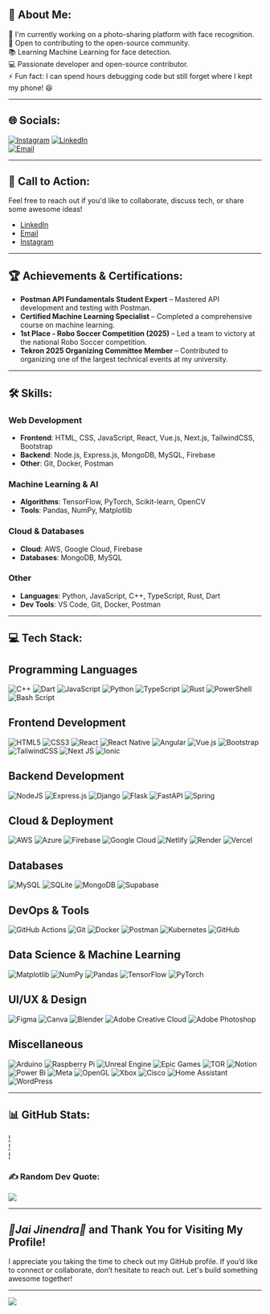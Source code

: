 ## 💫 About Me:
🚀 I'm currently working on a photo-sharing platform with face recognition.  
🤝 Open to contributing to the open-source community.  
📚 Learning Machine Learning for face detection.  
💻 Passionate developer and open-source contributor.  
⚡ Fun fact: I can spend hours debugging code but still forget where I kept my phone! 😆  

---

## 🌐 Socials:
[![Instagram](https://img.shields.io/badge/Instagram-%23E4405F.svg?logo=Instagram&logoColor=white)](https://www.instagram.com/harsh_hirawat/) 
[![LinkedIn](https://img.shields.io/badge/LinkedIn-%230077B5.svg?logo=linkedin&logoColor=white)](https://www.linkedin.com/in/harsh-hirawat-b657061b7/)  
[![Email](https://img.shields.io/badge/Email-D14836?logo=gmail&logoColor=white)](mailto:harsh@greenhacker.tech)  

---

## 🚀 Call to Action:
Feel free to reach out if you'd like to collaborate, discuss tech, or share some awesome ideas!  
- [LinkedIn](https://www.linkedin.com/in/harsh-hirawat-b657061b7/)  
- [Email](mailto:harsh@greenhacker.tech)  
- [Instagram](https://www.instagram.com/harsh_hirawat/)

---

## 🏆 Achievements & Certifications:
- **Postman API Fundamentals Student Expert** – Mastered API development and testing with Postman.
- **Certified Machine Learning Specialist** – Completed a comprehensive course on machine learning.
- **1st Place - Robo Soccer Competition (2025)** – Led a team to victory at the national Robo Soccer competition.
- **Tekron 2025 Organizing Committee Member** – Contributed to organizing one of the largest technical events at my university.
  
---

## 🛠️ Skills:
### **Web Development**  
- **Frontend**: HTML, CSS, JavaScript, React, Vue.js, Next.js, TailwindCSS, Bootstrap  
- **Backend**: Node.js, Express.js, MongoDB, MySQL, Firebase  
- **Other**: Git, Docker, Postman

### **Machine Learning & AI**  
- **Algorithms**: TensorFlow, PyTorch, Scikit-learn, OpenCV  
- **Tools**: Pandas, NumPy, Matplotlib

### **Cloud & Databases**  
- **Cloud**: AWS, Google Cloud, Firebase  
- **Databases**: MongoDB, MySQL  

### **Other**  
- **Languages**: Python, JavaScript, C++, TypeScript, Rust, Dart  
- **Dev Tools**: VS Code, Git, Docker, Postman

---

## 💻 Tech Stack:

## Programming Languages
 ![C++](https://img.shields.io/badge/c++-%2300599C.svg?style=for-the-badge&logo=c%2B%2B&logoColor=white)
 ![Dart](https://img.shields.io/badge/dart-%230175C2.svg?style=for-the-badge&logo=dart&logoColor=white)
 ![JavaScript](https://img.shields.io/badge/javascript-%23323330.svg?style=for-the-badge&logo=javascript&logoColor=%23F7DF1E)
 ![Python](https://img.shields.io/badge/python-3670A0?style=for-the-badge&logo=python&logoColor=ffdd54)
 ![TypeScript](https://img.shields.io/badge/typescript-%23007ACC.svg?style=for-the-badge&logo=typescript&logoColor=white)
 ![Rust](https://img.shields.io/badge/rust-%23000000.svg?style=for-the-badge&logo=rust&logoColor=white)
![PowerShell](https://img.shields.io/badge/PowerShell-%235391FE.svg?style=for-the-badge&logo=powershell&logoColor=white)
![Bash Script](https://img.shields.io/badge/bash_script-%23121011.svg?style=for-the-badge&logo=gnu-bash&logoColor=white)

## Frontend Development
![HTML5](https://img.shields.io/badge/html5-%23E34F26.svg?style=for-the-badge&logo=html5&logoColor=white)
 ![CSS3](https://img.shields.io/badge/css3-%231572B6.svg?style=for-the-badge&logo=css3&logoColor=white)
 ![React](https://img.shields.io/badge/react-%2320232a.svg?style=for-the-badge&logo=react&logoColor=%2361DAFB)
 ![React Native](https://img.shields.io/badge/react_native-%2320232a.svg?style=for-the-badge&logo=react&logoColor=%2361DAFB)
 ![Angular](https://img.shields.io/badge/angular-%23DD0031.svg?style=for-the-badge&logo=angular&logoColor=white)
 ![Vue.js](https://img.shields.io/badge/vue.js-%2335495e.svg?style=for-the-badge&logo=vuedotjs&logoColor=%234FC08D)
 ![Bootstrap](https://img.shields.io/badge/bootstrap-%238511FA.svg?style=for-the-badge&logo=bootstrap&logoColor=white)
 ![TailwindCSS](https://img.shields.io/badge/tailwindcss-%2338B2AC.svg?style=for-the-badge&logo=tailwind-css&logoColor=white)
 ![Next JS](https://img.shields.io/badge/Next-black?style=for-the-badge&logo=next.js&logoColor=white)
 ![Ionic](https://img.shields.io/badge/Ionic-%233880FF.svg?style=for-the-badge&logo=Ionic&logoColor=white)

## Backend Development
 ![NodeJS](https://img.shields.io/badge/node.js-6DA55F?style=for-the-badge&logo=node.js&logoColor=white)
 ![Express.js](https://img.shields.io/badge/express.js-%23404d59.svg?style=for-the-badge&logo=express&logoColor=%2361DAFB)
 ![Django](https://img.shields.io/badge/django-%23092E20.svg?style=for-the-badge&logo=django&logoColor=white)
 ![Flask](https://img.shields.io/badge/flask-%23000.svg?style=for-the-badge&logo=flask&logoColor=white)
 ![FastAPI](https://img.shields.io/badge/FastAPI-005571?style=for-the-badge&logo=fastapi)
 ![Spring](https://img.shields.io/badge/spring-%236DB33F.svg?style=for-the-badge&logo=spring&logoColor=white)

## Cloud & Deployment
 ![AWS](https://img.shields.io/badge/AWS-%23FF9900.svg?style=for-the-badge&logo=amazon-aws&logoColor=white)
 ![Azure](https://img.shields.io/badge/azure-%230072C6.svg?style=for-the-badge&logo=microsoftazure&logoColor=white)
 ![Firebase](https://img.shields.io/badge/firebase-%23039BE5.svg?style=for-the-badge&logo=firebase)
 ![Google Cloud](https://img.shields.io/badge/GoogleCloud-%234285F4.svg?style=for-the-badge&logo=google-cloud&logoColor=white)
 ![Netlify](https://img.shields.io/badge/netlify-%23000000.svg?style=for-the-badge&logo=netlify&logoColor=#00C7B7)
 ![Render](https://img.shields.io/badge/Render-%46E3B7.svg?style=for-the-badge&logo=render&logoColor=white)
 ![Vercel](https://img.shields.io/badge/vercel-%23000000.svg?style=for-the-badge&logo=vercel&logoColor=white)

## Databases
 ![MySQL](https://img.shields.io/badge/mysql-4479A1.svg?style=for-the-badge&logo=mysql&logoColor=white)
 ![SQLite](https://img.shields.io/badge/sqlite-%2307405e.svg?style=for-the-badge&logo=sqlite&logoColor=white)
 ![MongoDB](https://img.shields.io/badge/MongoDB-%234ea94b.svg?style=for-the-badge&logo=mongodb&logoColor=white)
 ![Supabase](https://img.shields.io/badge/Supabase-3ECF8E?style=for-the-badge&logo=supabase&logoColor=white)

## DevOps & Tools
 ![GitHub Actions](https://img.shields.io/badge/github%20actions-%232671E5.svg?style=for-the-badge&logo=githubactions&logoColor=white)
 ![Git](https://img.shields.io/badge/git-%23F05033.svg?style=for-the-badge&logo=git&logoColor=white)
 ![Docker](https://img.shields.io/badge/docker-%230db7ed.svg?style=for-the-badge&logo=docker&logoColor=white)
 ![Postman](https://img.shields.io/badge/Postman-FF6C37?style=for-the-badge&logo=postman&logoColor=white)
 ![Kubernetes](https://img.shields.io/badge/kubernetes-%23326ce5.svg?style=for-the-badge&logo=kubernetes&logoColor=white)
 ![GitHub](https://img.shields.io/badge/github-%23121011.svg?style=for-the-badge&logo=github&logoColor=white)

## Data Science & Machine Learning
 ![Matplotlib](https://img.shields.io/badge/Matplotlib-%23ffffff.svg?style=for-the-badge&logo=Matplotlib&logoColor=black)
 ![NumPy](https://img.shields.io/badge/numpy-%23013243.svg?style=for-the-badge&logo=numpy&logoColor=white)
 ![Pandas](https://img.shields.io/badge/pandas-%23150458.svg?style=for-the-badge&logo=pandas&logoColor=white)
 ![TensorFlow](https://img.shields.io/badge/TensorFlow-%23FF6F00.svg?style=for-the-badge&logo=TensorFlow&logoColor=white)
 ![PyTorch](https://img.shields.io/badge/PyTorch-%23EE4C2C.svg?style=for-the-badge&logo=PyTorch&logoColor=white)

## UI/UX & Design
 ![Figma](https://img.shields.io/badge/figma-%23F24E1E.svg?style=for-the-badge&logo=figma&logoColor=white)
 ![Canva](https://img.shields.io/badge/Canva-%2300C4CC.svg?style=for-the-badge&logo=Canva&logoColor=white)
 ![Blender](https://img.shields.io/badge/blender-%23F5792A.svg?style=for-the-badge&logo=blender&logoColor=white)
 ![Adobe Creative Cloud](https://img.shields.io/badge/Adobe%20Creative%20Cloud-DA1F26.svg?style=for-the-badge&logo=Adobe%20Creative%20Cloud&logoColor=white)
 ![Adobe Photoshop](https://img.shields.io/badge/adobe%20photoshop-%2331A8FF.svg?style=for-the-badge&logo=adobe%20photoshop&logoColor=white)

## Miscellaneous
 ![Arduino](https://img.shields.io/badge/-Arduino-00979D?style=for-the-badge&logo=Arduino&logoColor=white)
 ![Raspberry Pi](https://img.shields.io/badge/-Raspberry_Pi-C51A4A?style=for-the-badge&logo=Raspberry-Pi)
 ![Unreal Engine](https://img.shields.io/badge/unrealengine-%23313131.svg?style=for-the-badge&logo=unrealengine&logoColor=white)
 ![Epic Games](https://img.shields.io/badge/epicgames-%23313131.svg?style=for-the-badge&logo=epicgames&logoColor=white)
 ![TOR](https://img.shields.io/badge/tor-%237E4798.svg?style=for-the-badge&logo=tor-project&logoColor=white)
 ![Notion](https://img.shields.io/badge/Notion-%23000000.svg?style=for-the-badge&logo=notion&logoColor=white)
 ![Power Bi](https://img.shields.io/badge/power_bi-F2C811?style=for-the-badge&logo=powerbi&logoColor=black)
 ![Meta](https://img.shields.io/badge/Meta-%230467DF.svg?style=for-the-badge&logo=Meta&logoColor=white)
 ![OpenGL](https://img.shields.io/badge/OpenGL-white?logo=OpenGL&style=for-the-badge)
 ![Xbox](https://img.shields.io/badge/xbox-%23107C10.svg?style=for-the-badge&logo=xbox&logoColor=white)
 ![Cisco](https://img.shields.io/badge/cisco-%23049fd9.svg?style=for-the-badge&logo=cisco&logoColor=black)
 ![Home Assistant](https://img.shields.io/badge/home%20assistant-%2341BDF5.svg?style=for-the-badge&logo=home-assistant&logoColor=white)
 ![WordPress](https://img.shields.io/badge/WordPress-%23117AC9.svg?style=for-the-badge&logo=WordPress&logoColor=white)
  
---

## 📊 GitHub Stats:
[!](https://github-readme-stats.vercel.app/api?username=GreenHacker420&theme=dark&hide_border=false&include_all_commits=false&count_private=false)  
[!](https://nirzak-streak-stats.vercel.app/?user=GreenHacker420&theme=dark&hide_border=false)  
[!](https://github-readme-stats.vercel.app/api/top-langs/?username=GreenHacker420&theme=dark&hide_border=false&include_all_commits=false&count_private=false&layout=compact)  

### ✍️ Random Dev Quote:
![](https://quotes-github-readme.vercel.app/api?type=horizontal&theme=radical)  

---

## *🙏Jai Jinendra🙏*  and  Thank You for Visiting My Profile!
I appreciate you taking the time to check out my GitHub profile. If you’d like to connect or collaborate, don’t hesitate to reach out. Let's build something awesome together!

---
[![](https://visitcount.itsvg.in/api?id=GreenHacker420&icon=0&color=0)](https://visitcount.itsvg.in)


<!-- Created with ❤️ by Harsh Hirawat aka GreenHacker -->

